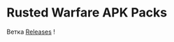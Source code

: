 # Rusted Warfare APK Packs

Ветка [Releases](https://github.com/X2010142118X/RustedWarfareAPKPacks/releases) !
